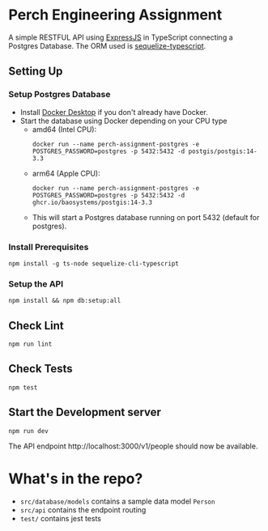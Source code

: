 # Perch Engineering Assignment

A simple RESTFUL API using [ExpressJS](https://expressjs.com/) in TypeScript connecting a Postgres Database. The ORM used is [sequelize-typescript](https://github.com/sequelize/sequelize-typescript).

## Setting Up

### Setup Postgres Database

* Install [Docker Desktop](https://www.docker.com/products/docker-desktop) if you don't already have Docker.
* Start the database using Docker depending on your CPU type
	* amd64 (Intel CPU):
		```
		docker run --name perch-assignment-postgres -e POSTGRES_PASSWORD=postgres -p 5432:5432 -d postgis/postgis:14-3.3
		```
	* arm64 (Apple CPU):
		```
		docker run --name perch-assignment-postgres -e POSTGRES_PASSWORD=postgres -p 5432:5432 -d ghcr.io/baosystems/postgis:14-3.3
		```
	* This will start a Postgres database running on port 5432 (default for postgres).

### Install Prerequisites

```
npm install -g ts-node sequelize-cli-typescript
```

### Setup the API

```
npm install && npm db:setup:all
```

## Check Lint

```
npm run lint
```

## Check Tests

```
npm test
```

## Start the Development server

```
npm run dev
```

The API endpoint http://localhost:3000/v1/people should now be available.

# What's in the repo?

* `src/database/models` contains a sample data model `Person`
* `src/api` contains the endpoint routing
* `test/` contains jest tests